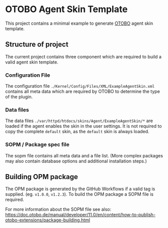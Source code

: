 # OTOBO Agent Skin Template
This project contains a minimal example to generate [OTOBO](https://github.com/RotherOSS/otobo) agent skin template.

## Structure of project 
The current project contains three component which are required to build a valid agent skin template.

### Configuration File
The configuration file `./Kernel/Config/Files/XML/ExampleAgentSkin.xml` contains all meta data which are required by OTOBO to determine the 
type of the plugin. 

### Data files 
The data files `./var/httpd/htdocs/skins/Agent/ExampleAgentSkin/*` are loaded if the agent enables the skin in the user settings. 
It is not required to copy the complete `default` skin, as the `default` skin is always loaded. 

### SOPM / Package spec file
The sopm file contains all meta data and a file list. 
(More complex packages may also contain database options and additional installation steps.)

## Building OPM package
The OPM package is generated by the GitHub Workflows if a valid tag is supplied. (eg. `v1.0.0`, `v1.2.3`).
To build the OPM package a SOPM file is required. 

For more information about the SOPM file see also:
https://doc.otobo.de/manual/developer/11.0/en/content/how-to-publish-otobo-extensions/package-building.html



